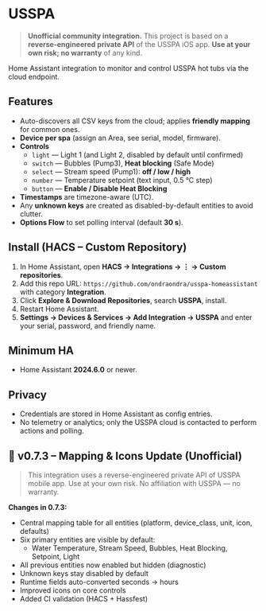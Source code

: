 # USSPA

> **Unofficial community integration.** This project is based on a **reverse‑engineered private API** of the USSPA iOS app. **Use at your own risk; no warranty** of any kind.

Home Assistant integration to monitor and control USSPA hot tubs via the cloud endpoint.

## Features
- Auto-discovers all CSV keys from the cloud; applies **friendly mapping** for common ones.
- **Device per spa** (assign an Area, see serial, model, firmware).
- **Controls**
  - `light` — Light 1 (and Light 2, disabled by default until confirmed)
  - `switch` — Bubbles (Pump3), **Heat blocking** (Safe Mode)
  - `select` — Stream speed (Pump1): **off / low / high**
  - `number` — Temperature setpoint (text input, 0.5 °C step)
  - `button` — **Enable / Disable Heat Blocking**
- **Timestamps** are timezone-aware (UTC).
- Any **unknown keys** are created as disabled-by-default entities to avoid clutter.
- **Options Flow** to set polling interval (default **30 s**).

## Install (HACS – Custom Repository)
1. In Home Assistant, open **HACS → Integrations → ⋮ → Custom repositories**.
2. Add this repo URL: `https://github.com/ondraondra/usspa-homeassistant` with category **Integration**.
3. Click **Explore & Download Repositories**, search **USSPA**, install.
4. Restart Home Assistant.
5. **Settings → Devices & Services → Add Integration → USSPA** and enter your serial, password, and friendly name.

## Minimum HA
- Home Assistant **2024.6.0** or newer.

## Privacy
- Credentials are stored in Home Assistant as config entries.
- No telemetry or analytics; only the USSPA cloud is contacted to perform actions and polling.

## 🧪 v0.7.3 – Mapping & Icons Update (Unofficial)

> This integration uses a reverse-engineered private API of USSPA mobile app. Use at your own risk. No affiliation with USSPA — no warranty.

**Changes in 0.7.3:**
- Central mapping table for all entities (platform, device_class, unit, icon, defaults)
- Six primary entities are visible by default:
  - Water Temperature, Stream Speed, Bubbles, Heat Blocking, Setpoint, Light
- All previous entities now enabled but hidden (diagnostic)
- Unknown keys stay disabled by default
- Runtime fields auto-converted seconds → hours
- Improved icons on core controls
- Added CI validation (HACS + Hassfest)
